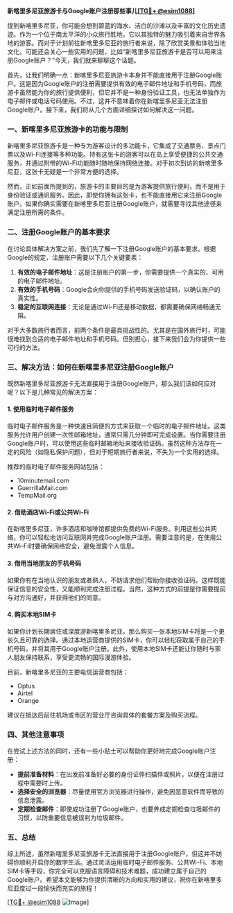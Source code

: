 **新喀里多尼亚旅游卡与Google账户注册那些事儿[[TG💪+ @esim1088](https://t.me/s/esim1088)]**

提到新喀里多尼亚，你可能会想到碧蓝的海水、洁白的沙滩以及丰富的文化历史遗迹。作为一个位于南太平洋的小众旅行胜地，它以其独特的魅力吸引着来自世界各地的游客。而对于计划前往新喀里多尼亚的旅行者来说，除了欣赏美景和体验当地文化，可能还会关心一些实用的问题，比如“新喀里多尼亚旅游卡是否可以用来注册Google账户？”今天，我们就来聊聊这个话题。

首先，让我们明确一点：新喀里多尼亚旅游卡本身并不能直接用于注册Google账户。这是因为Google账户的注册需要提供有效的电子邮件地址和手机号码，而旅游卡虽然能为你的旅行提供便利，但它并不是一种身份验证工具，也无法单独作为电子邮件或电话号码使用。不过，这并不意味着你在新喀里多尼亚无法注册Google账户。接下来，我们将从几个方面详细探讨如何解决这一问题。

### **一、新喀里多尼亚旅游卡的功能与限制**

新喀里多尼亚旅游卡是一种专为游客设计的多功能卡，它集成了交通票务、景点门票以及Wi-Fi连接等多种功能。持有这张卡的游客可以在岛上享受便捷的公共交通服务，并通过附带的Wi-Fi功能随时随地保持网络连接。对于初次到访的新喀里多尼亚，这张卡无疑是一个非常方便的选择。

然而，正如前面所提到的，旅游卡的主要目的是为游客提供旅行便利，而不是用于身份验证或通讯服务。因此，即使你拥有这张卡，也不能直接用它来注册Google账户。如果你确实需要在新喀里多尼亚注册Google账户，就需要寻找其他途径来满足注册所需的条件。

### **二、注册Google账户的基本要求**

在讨论具体解决方案之前，我们先了解一下注册Google账户的基本要求。根据Google的规定，注册账户需要以下几个关键要素：

1. **有效的电子邮件地址**：这是注册账户的第一步，你需要提供一个真实的、可用的电子邮件地址。
2. **有效的手机号码**：Google会向你提供的手机号码发送验证码，以确认账户的真实性。
3. **稳定的互联网连接**：无论是通过Wi-Fi还是移动数据，都需要确保网络畅通无阻。

对于大多数旅行者而言，前两个条件是最具挑战性的。尤其是在国外旅行时，可能很难找到合适的电子邮件地址和手机号码。但别担心，接下来我们会为你提供一些可行的方法。

### **三、解决方法：如何在新喀里多尼亚注册Google账户**

既然新喀里多尼亚旅游卡无法直接用于注册Google账户，那么我们该如何应对呢？以下是几种常见的解决方案：

#### **1. 使用临时电子邮件服务**
临时电子邮件服务是一种快速且简便的方式来获取一个临时的电子邮件地址。这类服务允许用户创建一次性邮箱地址，通常只需几分钟即可完成设置。当你需要注册Google账户时，可以使用这些临时邮箱地址来接收验证码。虽然这种方法存在一定的风险（如隐私保护问题），但对于短期旅行者来说，不失为一个实用的选择。

推荐的临时电子邮件服务网站包括：
- 10minutemail.com
- GuerrillaMail.com
- TempMail.org

#### **2. 借助酒店Wi-Fi或公共Wi-Fi**
在新喀里多尼亚，许多酒店和咖啡馆都提供免费的Wi-Fi服务。利用这些公共网络，你可以轻松地访问互联网并完成Google账户注册。需要注意的是，在使用公共Wi-Fi时要确保网络安全，避免泄露个人信息。

#### **3. 借用当地朋友的手机号码**
如果你有在当地认识的朋友或者熟人，不妨请求他们帮助你接收验证码。这样既能保证信息的安全性，又能顺利完成注册过程。当然，这种方式的前提是你需要提前与对方沟通好，并获得他们的同意。

#### **4. 购买本地SIM卡**
如果你计划长期居住或深度游新喀里多尼亚，那么购买一张本地SIM卡将是一个更长久且可靠的选择。通过本地运营商提供的SIM卡，你可以轻松获取属于自己的手机号码，并将其用于Google账户注册。此外，使用本地SIM卡还能让你随时与家人朋友保持联系，享受更流畅的国际漫游体验。

目前，新喀里多尼亚的主要电信运营商包括：
- Optus
- Airtel
- Orange

建议在抵达后前往机场或市区的营业厅咨询具体的套餐方案及购买流程。

### **四、其他注意事项**

在尝试上述方法的同时，还有一些小贴士可以帮助你更好地完成Google账户注册：

- **提前准备材料**：在出发前准备好必要的身份证件扫描件或照片，以便在注册过程中需要时上传。
- **选择安全的浏览器**：尽量使用官方浏览器进行操作，避免因恶意软件而导致的信息泄露。
- **定期检查邮件**：即使成功注册了Google账户，也要养成定期检查垃圾邮件的习惯，以防重要信息被误判为垃圾邮件。

### **五、总结**

综上所述，虽然新喀里多尼亚旅游卡无法直接用于注册Google账户，但这并不妨碍你顺利开启你的数字生活。通过灵活运用临时电子邮件服务、公共Wi-Fi、本地SIM卡等手段，你完全可以克服语言障碍和技术难题，成功建立属于自己的Google账户。希望本文能够为你提供清晰的方向和实用的建议，祝你在新喀里多尼亚度过一段愉快而充实的旅程！

[[TG💪+ @esim1088](https://t.me/s/esim1088) ![Image](https://i.postimg.cc/4NQfJmqS/Snipaste-2025-05-13-00-14-12.png)]